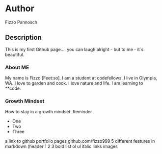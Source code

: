 # Author
Fizzo Pannosch

## Description
This is my first Github page.... you can laugh alright - but to me - it`s beautiful.

### About ME
My name is Fizzo [Feet:so]. I am a student at codefellows. I live in Olympia, WA. I love to garden and cook. I love nature and life. I am learning to **code.

### Growth Mindset
How to stay in a growth mindset.
Reminder
* One
* Two
* Three


a link to github portfolio pages github.com/fizzo999
5 different features in markdown (header 1 2 3 bold list ol ul italic links images 
